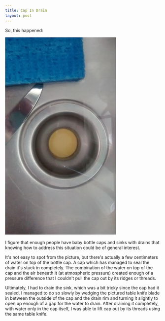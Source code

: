 ```yaml
---
title: Cap In Drain
layout: post
---
```


So, this happened: 

![Bottle Cap In Drain](/assets/cap_in_drain.jpg)

I figure that enough people have baby bottle caps and sinks with drains that knowing how to address this situation could be of general interest.

It's not easy to spot from the picture, but there's actually a few centimeters of water on top of the bottle cap. A cap which has managed to seal the drain it's stuck in completely. The combination of the water on top of the cap and the air beneath it (at atmospheric pressure) created enough of a pressure difference that I couldn't pull the cap out by its ridges or threads.

Ultimately, I had to drain the sink, which was a bit tricky since the cap had it sealed. I managed to do so slowly by wedging the pictured table knife blade in between the outside of the cap and the drain rim and turning it slightly to open up enough of a gap for the water to drain. After draining it completely, with water only in the cap itself, I was able to lift cap out by its threads using the same table knife.
